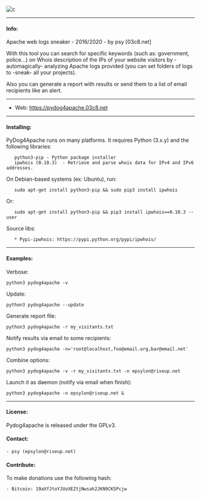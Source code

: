   
![c](https://03c8.net/images/pydo4apache_banner.png "Pydog4apache")

----------

#### Info:

Apache web logs sneaker - 2016/2020 - by psy [03c8.net]

  With this tool you can search for specific keywords (such as: government, police...) 
  on Whois description of the IPs of your website visitors by -automagically- analyzing 
  Apache logs provided (you can set folders of logs to -sneak- all your projects).

  Also you can generate a report with results or send them to a list of email recipients
  like an alert.

----------

 + Web: https://pydog4apache.03c8.net 

----------

#### Installing:

  PyDog4Apache runs on many platforms. It requires Python (3.x.y) and the following libraries:

       python3-pip - Python package installer
       ipwhois (0.10.3)  - Retrieve and parse whois data for IPv4 and IPv6 addresses.

  On Debian-based systems (ex: Ubuntu), run: 

       sudo apt-get install python3-pip && sudo pip3 install ipwhois

  Or:

       sudo apt-get install python3-pip && pip3 install ipwhois==0.10.3 --user

  Source libs:

       * Pypi-ipwhois: https://pypi.python.org/pypi/ipwhois/

----------

#### Examples:

  Verbose:

    python3 pydog4apache -v 

  Update:

    python3 pydog4apache --update

  Generate report file:

    python3 pydog4apache -r my_visitants.txt

  Notify results via email to some recipients:

    python3 pydog4apache -n='root@localhost,foo@email.org,bar@email.net'

  Combine options:

    python3 pydog4apache -v -r my_visitants.txt -n epsylon@riseup.net

  Launch it as daemon (notify via email when finish):

    python3 pydog4apache -n epsylon@riseup.net &

----------

#### License:

  Pydog4apache is released under the GPLv3.

#### Contact:

    - psy (epsylon@riseup.net)

#### Contribute: 

  To make donations use the following hash:
  
    - Bitcoin: 19aXfJtoYJUoXEZtjNwsah2JKN9CK5Pcjw

